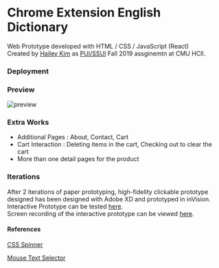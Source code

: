 # Chrome Extension English Dictionary
Web Prototype developed with HTML / CSS / JavaScript (React)  
Created by [Hailey Kim](http://hyeleekim.com) as [PUI/SSUI](https://hcii.cmu.edu/courses/programming-usable-interfaces) Fall 2019 assginemtn at CMU HCII.

### Deployment


### Preview
![preview](/src/assets/img/preview.gif)

### Extra Works
- Additional Pages : About, Contact, Cart
- Cart Interaction : Deleting items in the cart, Checking out to clear the cart
- More than one detail pages for the product

### Iterations
After 2 iterations of paper prototyping, high-fidelity clickable prototype designed has been designed with Adobe XD and prototyped in inVision.
Interactive Prototype can be tested [here](https://hailey455812.invisionapp.com/public/share/53WU37TSV#/screens).    
Screen recording of the interactive prototype can be viewed [here](https://vimeo.com/371445914).    

#### References
[CSS Spinner](https://projects.lukehaas.me/css-loaders/ ) 

[Mouse Text Selector](https://arnondora.github.io/selected-text-getter/)
